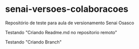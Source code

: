 ﻿# senai-versoes-colaboracoes
Repositório de teste para aula de versionamento Senai Osasco

Testando "Criando Readme.md no repositorio remoto"

Testando "Criando Branch"
